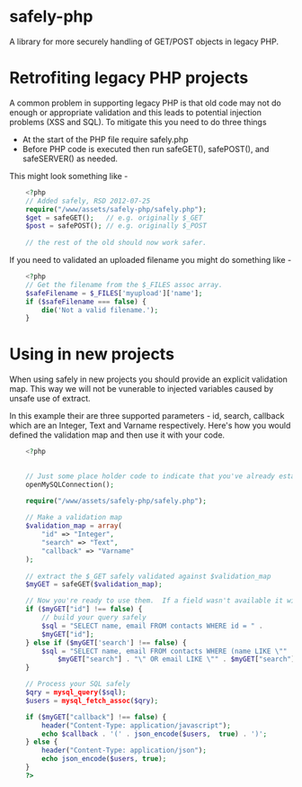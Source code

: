 safely-php
==========

A library for more securely handling of GET/POST objects in legacy PHP.

# Retrofiting legacy PHP projects

A common problem in supporting legacy PHP is that old code may not do 
enough or appropriate validation and this leads to potential injection
problems (XSS and SQL).  To mitigate this you need to do three things

* At the start of the PHP file require safely.php
* Before PHP code is executed then run safeGET(), safePOST(), and safeSERVER() as needed.

This might look something like -

```PHP
	<?php
	// Added safely, RSD 2012-07-25
	require("/www/assets/safely-php/safely.php");
	$get = safeGET();   // e.g. originally $_GET
	$post = safePOST(); // e.g. originally $_POST
	
	// the rest of the old should now work safer.
```

If you need to validated an uploaded filename you might do something like -

```PHP
    <?php
    // Get the filename from the $_FILES assoc array.
    $safeFilename = $_FILES['myupload']['name'];
    if ($safeFilename === false) {
        die('Not a valid filename.');
    }
```

# Using in new projects

When using safely in new projects you should provide an explicit validation
map.  This way we will not be vunerable to injected variables caused by
unsafe use of extract.

In this example their are three supported parameters - id, search, callback 
which are an Integer, Text and Varname respectively. Here's how you would
defined the validation map and then use it with your code.

```PHP
	<?php
	

	// Just some place holder code to indicate that you've already established a MySQL connection
	openMySQLConnection();

	require("/www/assets/safely-php/safely.php");
	
	// Make a validation map
	$validation_map = array(
		"id" => "Integer",
		"search" => "Text",
		"callback" => "Varname"
	);
	
	// extract the $_GET safely validated against $validation_map
	$myGET = safeGET($validation_map);

	// Now you're ready to use them.  If a field wasn't available it will be set to false
	if ($myGET["id"] !== false) {
		// build your query safely
		$sql = "SELECT name, email FROM contacts WHERE id = " . 
		$myGET["id"];
	} else if ($myGET['search'] !== false) {
		$sql = "SELECT name, email FROM contacts WHERE (name LIKE \"" . 
			$myGET["search"] . "\" OR email LIKE \"" . $myGET["search"] . "\"";
	}

	// Process your SQL safely
	$qry = mysql_query($sql);
	$users = mysql_fetch_assoc($qry);

	if ($myGET["callback"] !== false) {
		header("Content-Type: application/javascript");
		echo $callback . '(' . json_encode($users,  true) . ')';
	} else {
		header("Content-Type: application/json");
		echo json_encode($users, true);
	}
	?>
```

